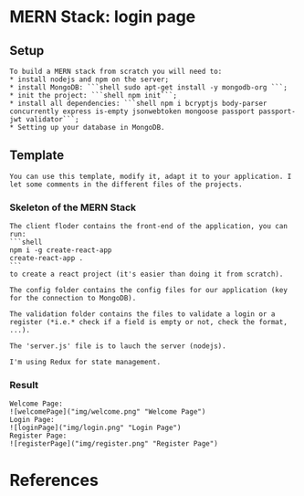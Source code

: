 # MERN Stack: login page

## Setup

    To build a MERN stack from scratch you will need to:
    * install nodejs and npm on the server;
    * install MongoDB: ```shell sudo apt-get install -y mongodb-org ```;
    * init the project: ```shell npm init```;
    * install all dependencies: ```shell npm i bcryptjs body-parser concurrently express is-empty jsonwebtoken mongoose passport passport-jwt validator```;
    * Setting up your database in MongoDB.

## Template

    You can use this template, modify it, adapt it to your application. I let some comments in the different files of the projects.

### Skeleton of the MERN Stack

    The client floder contains the front-end of the application, you can run:
    ```shell
    npm i -g create-react-app
    create-react-app .
    ```
    to create a react project (it's easier than doing it from scratch).

    The config folder contains the config files for our application (key for the connection to MongoDB).

    The validation folder contains the files to validate a login or a register (*i.e.* check if a field is empty or not, check the format, ...).

    The 'server.js' file is to lauch the server (nodejs).

    I'm using Redux for state management.

### Result

    Welcome Page:
    ![welcomePage]("img/welcome.png" "Welcome Page")
    Login Page:
    ![loginPage]("img/login.png" "Login Page")
    Register Page:
    ![registerPage]("img/register.png" "Register Page")

# References

[1]: https://docs.mongodb.com/manual/tutorial/install-mongodb-on-ubuntu/
[2]: https://medium.com/swlh/how-to-create-your-first-mern-mongodb-express-js-react-js-and-node-js-stack-7e8b20463e66
[3]: https://openclassrooms.com/fr/courses/4664381-realisez-une-application-web-avec-react-js
[4]: https://openclassrooms.com/fr/courses/6390246-passez-au-full-stack-avec-node-js-express-et-mongodb/6466298-creez-une-route-get
[5]: https://www.youtube.com/watch?time_continue=1&v=93p3LxR9xfM&feature=emb_logo
